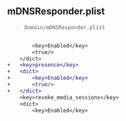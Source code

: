 ## mDNSResponder.plist

> `Domain/mDNSResponder.plist`

```diff

 		<key>Enabled</key>
 		<true/>
 	</dict>
+	<key>presence</key>
+	<dict>
+		<key>Enabled</key>
+		<true/>
+	</dict>
 	<key>revoke_media_sessions</key>
 	<dict>
 		<key>Enabled</key>

```
